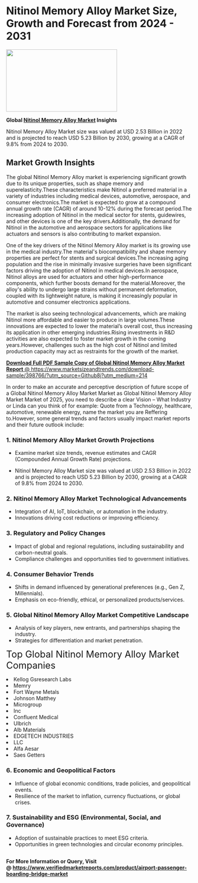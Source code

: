 <H1>Nitinol Memory Alloy Market Size, Growth and Forecast from 2024 - 2031</H1><img class="aligncenter size-medium wp-image-584254" src="https://thirdeyenews.in/wp-content/uploads/2024/09/Global-Market-Research-300x168.jpeg" alt="" width="300" height="168" /><p><strong>Global&nbsp;<a href="https://www.marketsizeandtrends.com/download-sample/398766/?utm_source=Github8j?utm_medium=214">Nitinol Memory Alloy Market</a> Insights</strong></p><p>Nitinol Memory Alloy Market size was valued at USD 2.53 Billion in 2022 and is projected to reach USD 5.23 Billion by 2030, growing at a CAGR of 9.8% from 2024 to 2030.</p><p><h2>Market Growth Insights</h2> <p>The global Nitinol Memory Alloy market is experiencing significant growth due to its unique properties, such as shape memory and superelasticity.These characteristics make Nitinol a preferred material in a variety of industries including medical devices, automotive, aerospace, and consumer electronics.The market is expected to grow at a compound annual growth rate (CAGR) of around 10-12% during the forecast period.The increasing adoption of Nitinol in the medical sector for stents, guidewires, and other devices is one of the key drivers.Additionally, the demand for Nitinol in the automotive and aerospace sectors for applications like actuators and sensors is also contributing to market expansion.</p> <p><a href="sample_link"></a></p> <p>One of the key drivers of the Nitinol Memory Alloy market is its growing use in the medical industry.The material's biocompatibility and shape memory properties are perfect for stents and surgical devices.The increasing aging population and the rise in minimally invasive surgeries have been significant factors driving the adoption of Nitinol in medical devices.In aerospace, Nitinol alloys are used for actuators and other high-performance components, which further boosts demand for the material.Moreover, the alloy's ability to undergo large strains without permanent deformation, coupled with its lightweight nature, is making it increasingly popular in automotive and consumer electronics applications.</p> <p>The market is also seeing technological advancements, which are making Nitinol more affordable and easier to produce in large volumes.These innovations are expected to lower the material’s overall cost, thus increasing its application in other emerging industries.Rising investments in R&D activities are also expected to foster market growth in the coming years.However, challenges such as the high cost of Nitinol and limited production capacity may act as restraints for the growth of the market.</p> <p><a href="get_more_link"></p><p><span class=""><strong>Download Full PDF Sample Copy of Global Nitinol Memory Alloy Market Report</strong> @ <a href="https://www.marketsizeandtrends.com/download-sample/398766/?utm_source=Github8j?utm_medium=214" target="_blank">https://www.marketsizeandtrends.com/download-sample/398766/?utm_source=Github8j?utm_medium=214</a></span></p><p>In order to make an accurate and perceptive description of future scope of a Global&nbsp;Nitinol Memory Alloy Market Market as Global&nbsp;Nitinol Memory Alloy Market Market of 2025, you need to describe a clear Vision &ndash; What Industry or Linda can you think of for example: Quote from a Technology, healthcare, automotive, renewable energy, name the market you are Reffering to.However, some general trends and factors usually impact market reports and their future outlook include:</p><h3>1.&nbsp;<strong>Nitinol Memory Alloy Market Growth Projections</strong></h3><ul><li>Examine market size trends, revenue estimates and CAGR (Compounded Annual Growth Rate) projections.</li><li><p>Nitinol Memory Alloy Market size was valued at USD 2.53 Billion in 2022 and is projected to reach USD 5.23 Billion by 2030, growing at a CAGR of 9.8% from 2024 to 2030.</p></li></ul><h3>2.&nbsp;<strong>Nitinol Memory Alloy Market Technological Advancements</strong></h3><ul><li>Integration of AI, IoT, blockchain, or automation in the industry.</li><li>Innovations driving cost reductions or improving efficiency.</li></ul><h3>3.&nbsp;<strong>Regulatory and Policy Changes</strong></h3><ul><li>Impact of global and regional regulations, including sustainability and carbon-neutral goals.</li><li>Compliance challenges and opportunities tied to government initiatives.</li></ul><h3>4.&nbsp;<strong>Consumer Behavior Trends</strong></h3><ul><li>Shifts in demand influenced by generational preferences (e.g., Gen Z, Millennials).</li><li>Emphasis on eco-friendly, ethical, or personalized products/services.</li></ul><h3>5.&nbsp;<strong>Global Nitinol Memory Alloy Market Competitive Landscape</strong></h3><ul><li>Analysis of key players, new entrants, and partnerships shaping the industry.</li><li>Strategies for differentiation and market penetration.</li></ul><p data-pm-slice="1 1 []"><span style="color: inherit; font-family: inherit; font-size: 25px;">Top Global Nitinol Memory Alloy Market Companies</span></p><div class="" data-test-id=""><p><li>Kellog Gsresearch Labs</li><li> Memry</li><li> Fort Wayne Metals</li><li> Johnson Matthey</li><li> Microgroup</li><li> Inc</li><li> Confluent Medical</li><li> Ulbrich</li><li> Alb Materials</li><li> EDGETECH INDUSTRIES</li><li> LLC</li><li> Alfa Aesar</li><li> Saes Getters</li></p></div><h3>6.&nbsp;<strong>Economic and Geopolitical Factors</strong></h3><ul><li>Influence of global economic conditions, trade policies, and geopolitical events.</li><li>Resilience of the market to inflation, currency fluctuations, or global crises.</li></ul><h3>7.&nbsp;<strong>Sustainability and ESG (Environmental, Social, and Governance)</strong></h3><ul><li>Adoption of sustainable practices to meet ESG criteria.</li><li>Opportunities in green technologies and circular economy principles.</li></ul><h2><strong style="font-size: 14px;">For More Information or Query, Visit @&nbsp;</strong><a style="background-color: #ffffff; font-size: 14px;" href="https://www.marketsizeandtrends.com/report/nitinol-memory-alloy-market/" target="_blank">https://www.verifiedmarketreports.com/product/airport-passenger-boarding-bridge-market</a></h2>